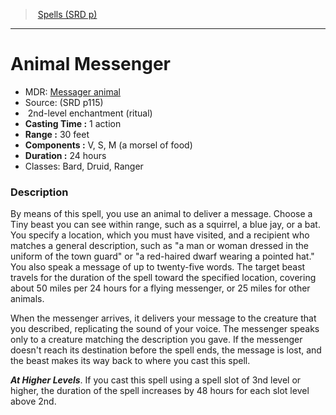 ﻿> [Spells (SRD p)](srd_spells.md)

---

# Animal Messenger

- MDR: [Messager animal](hd_spells_messager_animal.md)
- Source: (SRD p115)
-  2nd-level enchantment (ritual)
- **Casting Time :** 1 action
- **Range :** 30 feet
- **Components :** V, S, M (a morsel of food)
- **Duration :** 24 hours
- Classes: Bard, Druid, Ranger

### Description

By means of this spell, you use an animal to deliver a message. Choose a Tiny beast you can see within range, such as a squirrel, a blue jay, or a bat. You specify a location, which you must have visited, and a recipient who matches a general description, such as "a man or woman dressed in the uniform of the town guard" or "a red-haired dwarf wearing a pointed hat." You also speak a message of up to twenty-five words. The target beast travels for the duration of the spell toward the specified location, covering about 50 miles per 24 hours for a flying messenger, or 25 miles for other animals.

When the messenger arrives, it delivers your message to the creature that you described, replicating the sound of your voice. The messenger speaks only to a creature matching the description you gave. If the messenger doesn't reach its destination before the spell ends, the message is lost, and the beast makes its way back to where you cast this spell.

**_At Higher Levels_**. If you cast this spell using a spell slot of 3nd level or higher, the duration of the spell increases by 48 hours for each slot level above 2nd.

